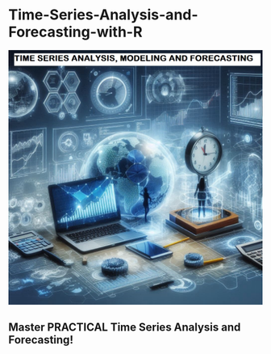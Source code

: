 # Time-Series-Analysis-and-Forecasting-with-R

![Time Series Cover Photo](https://github.com/elijah-appiah/Time-Series-Analysis-and-Forecasting-with-R/blob/main/Time%20Series%20Analysis%2C%20Modeling%20and%20Forecasting.png)

## Master PRACTICAL Time Series Analysis and Forecasting!
